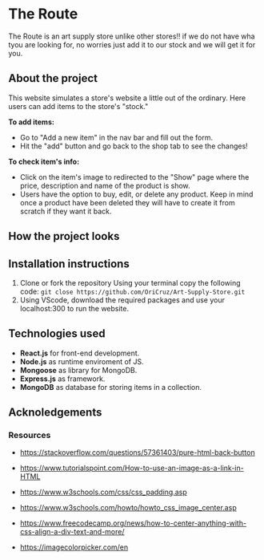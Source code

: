 # The Route 
The Route is an art supply store unlike other stores!! if we do not have wha tyou are looking for, no worries just add it to our stock and we will get it for you. 

## About the project
This website simulates a store's website a little out of the ordinary. Here users can add items to the store's "stock." 

**To add items:**
- Go to "Add a new item" in the nav bar and fill out the form.
- Hit the "add" button and go back to the shop tab to see the changes!

**To check item's info:**
- Click on the item's image to redirected to the "Show" page where the price, description and name of the product is show. 
- Users have the option to buy, edit, or delete any product. Keep in mind once a product have been deleted they will have to create it from scratch if they want it back.

## How the project looks

## Installation instructions
1. Clone or fork the repository
Using your terminal copy the following code: `git close https://github.com/OriCruz/Art-Supply-Store.git`
2. Using VScode, download the required packages and use your localhost:300 to run the website.

## Technologies used
- **React.js** for front-end development. 
- **Node.js** as runtime enviroment of JS.
- **Mongoose** as library for MongoDB.
- **Express.js** as framework.
- **MongoDB** as database for storing items in a collection.

## Acknoledgements
### Resources
- https://stackoverflow.com/questions/57361403/pure-html-back-button

- https://www.tutorialspoint.com/How-to-use-an-image-as-a-link-in-HTML

- https://www.w3schools.com/css/css_padding.asp

- https://www.w3schools.com/howto/howto_css_image_center.asp

- https://www.freecodecamp.org/news/how-to-center-anything-with-css-align-a-div-text-and-more/

- https://imagecolorpicker.com/en